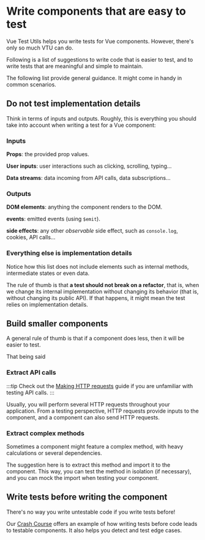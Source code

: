 # Write components that are easy to test

Vue Test Utils helps you write tests for Vue components. However, there's only so much VTU can do.

Following is a list of suggestions to write code that is easier to test, and to write tests that are meaningful and simple to maintain.

The following list provide general guidance. It might come in handy in common scenarios.

## Do not test implementation details

Think in terms of inputs and outputs. Roughly, this is everything you should take into account when writing a test for a Vue component:

### Inputs

**Props**: the provided prop values.

**User inputs**: user interactions such as clicking, scrolling, typing…

**Data streams**: data incoming from API calls, data subscriptions…

### Outputs

**DOM elements**: anything the component renders to the DOM.

**events**: emitted events (using `$emit`).

**side effects**: any other *observable* side effect, such as `console.log`, cookies, API calls…

### Everything else is implementation details

Notice how this list does not include elements such as internal methods, intermediate states or even data.

The rule of thumb is that **a test should not break on a refactor**, that is, when we change its internal implementation without changing its behavior (that is, without changing its public API). If that happens, it might mean the test relies on implementation details.


## Build smaller components

A general rule of thumb is that if a component does less, then it will be easier to test.

That being said


### Extract API calls

:::tip
 Check out the [Making HTTP requests](../guide/http-requests.md) guide if you are unfamiliar with testing API calls.
:::

Usually, you will perform several HTTP requests throughout your application. From a testing perspective, HTTP requests provide inputs to the component, and a component can also send HTTP requests.


### Extract complex methods

Sometimes a component might feature a complex method, with heavy calculations or several dependencies.

The suggestion here is to extract this method and import it to the component. This way, you can test the method in isolation (if necessary), and you can mock the import when testing your component.

## Write tests before writing the component

There's no way you write untestable code if you write tests before!

Our [Crash Course](../guide/a-crash-course.md) offers an example of how writing tests before code leads to testable components. It also helps you detect and test edge cases.